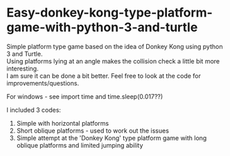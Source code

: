 # Easy-donkey-kong-type-platform-game-with-python-3-and-turtle
Simple platform type game based on the idea of Donkey Kong using python 3 and Turtle.  
Using platforms lying at an angle makes the collision check a little bit more interesting.  
I am sure it can be done a bit better.  Feel free to look at the code for improvements/questions.

For windows - see import time and time.sleep(0.017??)

I included 3 codes:
1. Simple with horizontal platforms
2. Short oblique platforms - used to work out the issues
3. Simple attempt at the 'Donkey Kong' type platform game with long oblique platforms and limited jumping ability
